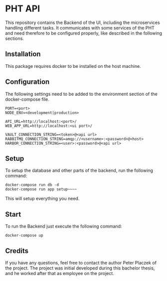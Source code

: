 # PHT API
This repository contains the Backend of the UI, including the microservices handling different tasks.
It communicates with some services of the PHT and need therefore to be configured properly, like described 
in the following sections.

## Installation
This package requires docker to be installed on the host machine.

## Configuration
The following settings need to be added to the environment section of the docker-compose file.
```
PORT=<port>
NODE_ENV=<development|production>

API_URL=http://localhost:<port>/
WEB_APP_URL=http://localhost:<ui port>/

VAULT_CONNECTION_STRING=<token>@<api url>
RABBITMQ_CONNECTION_STRING=amqp://<username>:<password>@<host>
HARBOR_CONNECTION_STRING=<user>:<password>@<api url>

```

## Setup
To setup the database and other parts of the backend, run the following command:
```
docker-compose run db -d
docker-compose run app setup~~~~
```
This will setup everything you need.

## Start
To run the Backend just execute the following command:
 ```
docker-compose up
```

## Credits
If you have any questions, feel free to contact the author Peter Placzek of the project.
The project was initial developed during this bachelor thesis, and he worked after that as employee
on the project.
